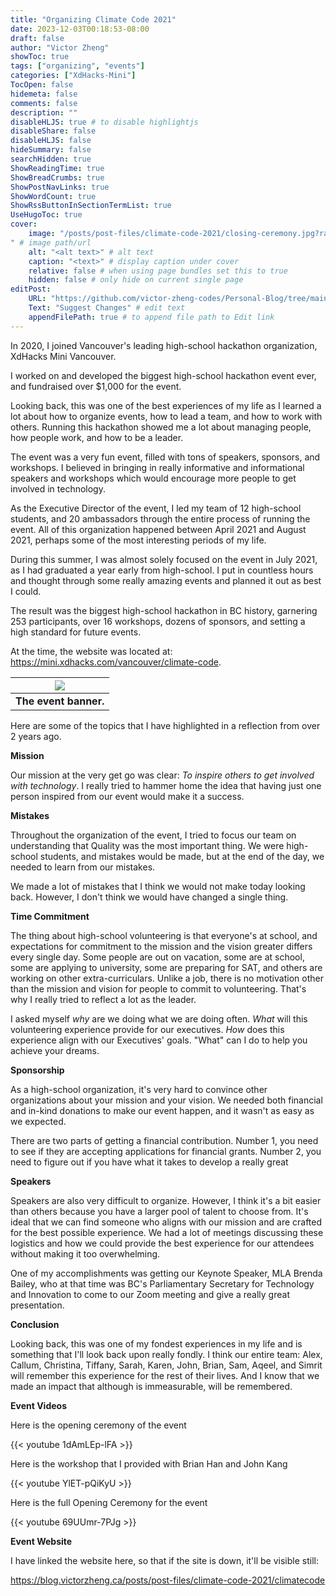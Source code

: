 ```yaml
---
title: "Organizing Climate Code 2021"
date: 2023-12-03T00:18:53-08:00
draft: false
author: "Victor Zheng"
showToc: true
tags: ["organizing", "events"]
categories: ["XdHacks-Mini"]
TocOpen: false
hidemeta: false
comments: false
description: ""
disableHLJS: true # to disable highlightjs
disableShare: false
disableHLJS: false
hideSummary: false
searchHidden: true
ShowReadingTime: true
ShowBreadCrumbs: true
ShowPostNavLinks: true
ShowWordCount: true
ShowRssButtonInSectionTermList: true
UseHugoToc: true
cover:
    image: "/posts/post-files/climate-code-2021/closing-ceremony.jpg?raw=true
" # image path/url
    alt: "<alt text>" # alt text
    caption: "<text>" # display caption under cover
    relative: false # when using page bundles set this to true
    hidden: false # only hide on current single page
editPost:
    URL: "https://github.com/victor-zheng-codes/Personal-Blog/tree/main/content/posts"
    Text: "Suggest Changes" # edit text
    appendFilePath: true # to append file path to Edit link
---
```


In 2020, I joined Vancouver's leading high-school hackathon organization, XdHacks Mini Vancouver.

I worked on and developed the biggest high-school hackathon event ever, and fundraised over $1,000 for the event. 

Looking back, this was one of the best experiences of my life as I learned a lot about how to organize events, how to lead a team, and how to work with others. Running this hackathon showed me a lot about managing people, how people work, and how to be a leader. 

The event was a very fun event, filled with tons of speakers, sponsors, and workshops. I believed in bringing in really informative and informational speakers and workshops which would encourage more people to get involved in technology. 

As the Executive Director of the event, I led my team of 12 high-school students, and 20 ambassadors through the entire process of running the event. All of this organization happened between April 2021 and August 2021, perhaps some of the most interesting periods of my life. 

During this summer, I was almost solely focused on the event in July 2021, as I had graduated a year early from high-school. I put in countless hours and thought through some really amazing events and planned it out as best I could. 

The result was the biggest high-school hackathon in BC history, garnering 253 participants, over 16 workshops, dozens of sponsors, and setting a high standard for future events. 

At the time, the website was located at: https://mini.xdhacks.com/vancouver/climate-code.

|![](/posts/post-files/climate-code-2021/Climate-Code-2021.jpg?raw=true)|
| :--: |
| <b> The event banner. </b>|


Here are some of the topics that I have highlighted in a reflection from over 2 years ago. 

**Mission**

Our mission at the very get go was clear: *To inspire others to get involved with technology*. I really tried to hammer home the idea that having just one person inspired from our event would make it a success. 

**Mistakes**

Throughout the organization of the event, I tried to focus our team on understanding that Quality was the most important thing. We were high-school students, and mistakes would be made, but at the end of the day, we needed to learn from our mistakes. 

We made a lot of mistakes that I think we would not make today looking back. However, I don't think we would have changed a single thing. 

**Time Commitment**

The thing about high-school volunteering is that everyone's at school, and expectations for commitment to the mission and the vision greater differs every single day. Some people are out on vacation, some are at school, some are applying to university, some are preparing for SAT, and others are working on other extra-curriculars. Unlike a job, there is no motivation other than the mission and vision for people to commit to volunteering. That's why I really tried to reflect a lot as the leader. 

I asked myself *why* are we doing what we are doing often. *What* will this volunteering experience provide for our executives. *How* does this experience align with our Executives' goals. "What" can I do to help you achieve your dreams. 

**Sponsorship**

As a high-school organization, it's very hard to convince other organizations about your mission and your vision. We needed both financial and in-kind donations to make our event happen, and it wasn't as easy as we expected. 

There are two parts of getting a financial contribution. Number 1, you need to see if they are accepting applications for financial grants. Number 2, you need to figure out if you have what it takes to develop a really great 

**Speakers**

Speakers are also very difficult to organize. However, I think it's a bit easier than others because you have a larger pool of talent to choose from. It's ideal that we can find someone who aligns with our mission and are crafted for the best possible experience. We had a lot of meetings discussing these logistics and how we could provide the best experience for our attendees without making it too overwhelming. 

One of my accomplishments was getting our Keynote Speaker, MLA Brenda Bailey, who at that time was BC's Parliamentary Secretary for Technology and Innovation to come to our Zoom meeting and give a really great presentation. 

**Conclusion**

Looking back, this was one of my fondest experiences in my life and is something that I'll look back upon really fondly. I think our entire team: Alex, Callum, Christina, Tiffany, Sarah, Karen, John, Brian, Sam, Aqeel, and Simrit will remember this experience for the rest of their lives. And I know that we made an impact that although is immeasurable, will be remembered. 


**Event Videos**

Here is the opening ceremony of the event

{{< youtube 1dAmLEp-lFA >}}

Here is the workshop that I provided with Brian Han and John Kang

{{< youtube YlET-pQiKyU >}}

Here is the full Opening Ceremony for the event

{{< youtube 69UUmr-7PJg >}}


**Event Website**

I have linked the website here, so that if the site is down, it'll be visible still: 

https://blog.victorzheng.ca/posts/post-files/climate-code-2021/climatecode